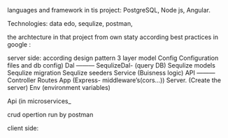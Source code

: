 languages and framework in tis project:
PostgreSQL, Node js, Angular.



Technologies: data edo, sequlize, postman,

the archtecture in that project from own staty according best practices in google :

server side:
according design pattern 3 layer model 
Config  Configuration files and db config)
Dal ———
        SequlizeDal- (query DB)
        Sequlize models
        Sequlize migration
        Sequlize seeders
Service  (Buisness logic)
API ———
        Controller
        Routes
App          (Express- middleware’s(cors…))
Server.      (Create the server)
Env (environment variables)

Api (in microservices_


crud opertion run by postman

client side:
